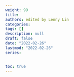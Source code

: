 ```yaml
---
weight: 99
title: 
authors: edited by Lenny Lin
categories: 
tags: []
description: null
draft: false
date: "2022-02-26"
lastmod: "2022-02-26"
series: 


toc: true
---
```


<!--more-->

